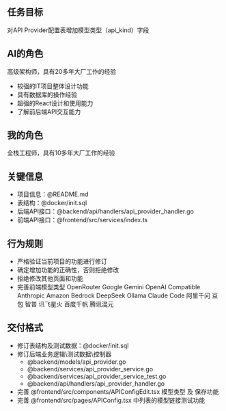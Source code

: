 
## 任务目标
对API Provider配置表增加模型类型（api_kind）字段

## AI的角色
高级架构师，具有20多年大厂工作的经验
- 较强的IT项目整体设计功能
- 具有数据库的操作经验
- 超强的React设计和使用能力
- 了解前后端API交互能力

## 我的角色
全栈工程师，具有10多年大厂工作的经验

## 关键信息
- 项目信息：@README.md
- 表结构：@docker/init.sql
- 后端API接口：@backend/api/handlers/api_provider_handler.go
- 前端API接口：@frontend/src/services/index.ts

## 行为规则
- 严格验证当前项目的功能进行修订
- 确定增加功能的正确性，否则拒绝修改
- 拒绝修改其他页面和功能
- 完善前端模型类型
    OpenRouter
    Google Gemini
    OpenAI Compatible
    Anthropic
    Amazon Bedrock
    DeepSeek
    Ollama
    Claude Code
    阿里千问
    豆包
    智普
    讯飞星火
    百度千帆
    腾讯混元

## 交付格式
- 修订表结构及测试数据：@docker/init.sql
- 修订后端业务逻辑\测试数据\控制器
    - @backend/models/api_provider.go
    - @backend/services/api_provider_service.go
    - @backend/services/api_provider_service_test.go
    - @backend/api/handlers/api_provider_handler.go
- 完善 @frontend/src/components/APIConfigEdit.tsx 模型类型 及 保存功能
- 完善 @frontend/src/pages/APIConfig.tsx 中列表的模型链接测试功能
